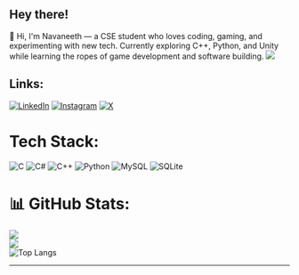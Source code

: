 ## Hey there!

🚀 Hi, I'm Navaneeth — a CSE student who loves coding, gaming, and experimenting with new tech. Currently exploring C++, Python, and Unity while learning the ropes of game 
development and software building.
[![](https://visitcount.itsvg.in/api?id=drabtyranno911&icon=0&color=0)](https://visitcount.itsvg.in)


## Links:
[![LinkedIn](https://img.shields.io/badge/LinkedIn-%230077B5.svg?style=for-the-badge&logo=linkedin&logoColor=black)](https://linkedin.com/in/navaneeth-s-r-101084383)
[![Instagram](https://img.shields.io/badge/Instagram-%23E4405F.svg?style=for-the-badge&logo=instagram&logoColor=blue)](https://instagram.com/_drab_tyranno_)
[![X](https://img.shields.io/badge/X-%23000000.svg?style=for-the-badge&logo=x&logoColor=white)](https://x.com/_Drab_TYRANN0_)



# Tech Stack:
![C](https://img.shields.io/badge/c-%2300599C.svg?style=for-the-badge&logo=c&logoColor=white) ![C#](https://img.shields.io/badge/c%23-%23239120.svg?style=for-the-badge&logo=csharp&logoColor=white) ![C++](https://img.shields.io/badge/c++-%2300599C.svg?style=for-the-badge&logo=c%2B%2B&logoColor=white) ![Python](https://img.shields.io/badge/python-3670A0?style=for-the-badge&logo=python&logoColor=ffdd54)
![MySQL](https://img.shields.io/badge/mysql-4479A1.svg?style=for-the-badge&logo=mysql&logoColor=white) ![SQLite](https://img.shields.io/badge/sqlite-%2307405e.svg?style=for-the-badge&logo=sqlite&logoColor=white)
# 📊 GitHub Stats:
![](https://github-readme-stats.vercel.app/api?username=drabtyranno911&theme=dark&hide_border=false&include_all_commits=true&count_private=false)<br/>
![](https://nirzak-streak-stats.vercel.app/?user=drabtyranno911&theme=dark&hide_border=false)<br/>
![Top Langs](https://github-readme-stats.vercel.app/api/top-langs/?username=drabtyranno911&theme=tokyonight)



---


<!-- Proudly created with GPRM ( https://gprm.itsvg.in ) -->
  



<!--
**drabtyranno911/drabtyranno911** is a ✨ _special_ ✨ repository because its `README.md` (this file) appears on your GitHub profile.

Here are some ideas to get you started:

- 🔭 I’m currently working on ...
- 🌱 I’m currently learning ...
- 👯 I’m looking to collaborate on ...
- 🤔 I’m looking for help with ...
- 💬 Ask me about ...
- 📫 How to reach me: ...
- 😄 Pronouns: ...
- ⚡ Fun fact: ...
-->
